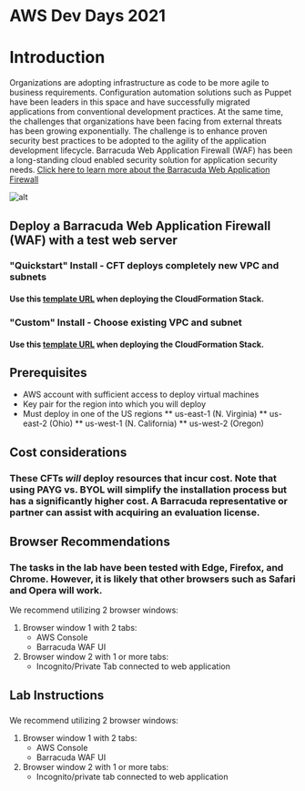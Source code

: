 # AWS Dev Days 2021
# Introduction

Organizations are adopting infrastructure as code to be more agile to business requirements. Configuration automation solutions such as Puppet have been leaders in this space and have successfully migrated applications from conventional development practices. At the same time, the challenges that organizations have been facing from external threats has been growing exponentially. The challenge is to enhance proven security best practices to be adopted to the agility of the application development lifecycle. Barracuda Web Application Firewall (WAF) has been a long-standing cloud enabled security solution for application security needs. [Click here to learn more about the Barracuda Web Application Firewall](https://campus.barracuda.com/product/webapplicationfirewall/) 

![alt](https://www.barracuda.com/assets/img/sections/programs/azure/img_app-security_diagram1.png)

## Deploy a Barracuda Web Application Firewall (WAF) with a test web server

### "Quickstart" Install - CFT deploys completely new VPC and subnets
#### Use this [template URL](https://barracuda-dev-days.s3-us-west-2.amazonaws.com/waf-new-vpc.json) when deploying the CloudFormation Stack.

### "Custom" Install - Choose existing VPC and subnet
#### Use this [template URL](https://barracuda-dev-days.s3-us-west-2.amazonaws.com/waf-with-existing-vpc.json) when deploying the CloudFormation Stack.

## Prerequisites
* AWS account with sufficient access to deploy virtual machines
* Key pair for the region into which you will deploy
* Must deploy in one of the US regions
** us-east-1 (N. Virginia)
** us-east-2 (Ohio)
** us-west-1 (N. California)
** us-west-2 (Oregon)

## Cost considerations
### These CFTs _will_ deploy resources that incur cost. Note that using PAYG vs. BYOL will simplify the installation process but has a significantly higher cost. A Barracuda representative or partner can assist with acquiring an evaluation license.

## Browser Recommendations
### The tasks in the lab have been tested with Edge, Firefox, and Chrome. However, it is likely that other browsers such as Safari and Opera will work. 
We recommend utilizing 2 browser windows:
1. Browser window 1 with 2 tabs:
    * AWS Console
    * Barracuda WAF UI
2. Browser window 2 with 1 or more tabs:
    * Incognito/Private Tab connected to web application



## Lab Instructions
### 
We recommend utilizing 2 browser windows:
1. Browser window 1 with 2 tabs:
    * AWS Console
    * Barracuda WAF UI
2. Browser window 2 with 1 or more tabs:
    * Incognito/private tab connected to web application
